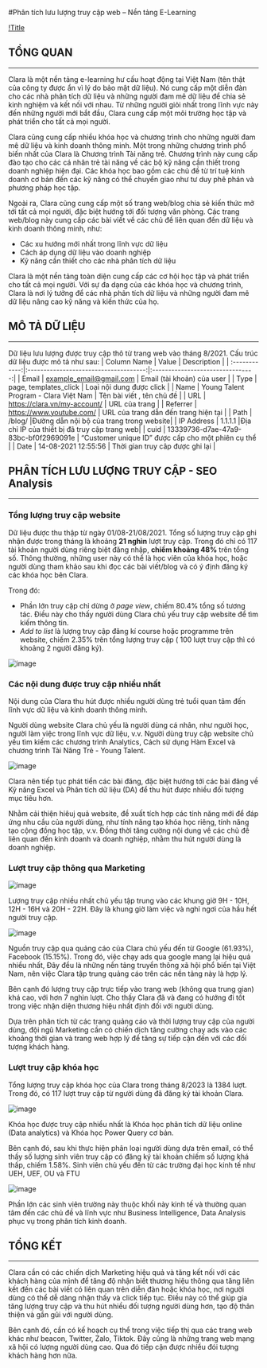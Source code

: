 #Phân tích lưu lượng truy cập web – Nền tảng E-Learning

[!Title](https://www.youtube.com/)

## TỔNG QUAN 
***

Clara là một nền tảng e-learning hư cấu hoạt động tại Việt Nam (tên thật của công ty được ẩn vì lý do bảo mật dữ liệu). Nó cung cấp một diễn đàn cho các nhà phân tích dữ liệu và những người đam mê dữ liệu để chia sẻ kinh nghiệm và kết nối với nhau. Từ những người giỏi nhất trong lĩnh vực này đến những người mới bắt đầu, Clara cung cấp một môi trường học tập và phát triển cho tất cả mọi người.

Clara cũng cung cấp nhiều khóa học và chương trình cho những người đam mê dữ liệu và kinh doanh thông minh. Một trong những chương trình phổ biến nhất của Clara là Chương trình Tài năng trẻ. Chương trình này cung cấp đào tạo cho các cá nhân trẻ tài năng về các bộ kỹ năng cần thiết trong doanh nghiệp hiện đại. Các khóa học bao gồm các chủ đề từ trí tuệ kinh doanh cơ bản đến các kỹ năng có thể chuyển giao như tư duy phê phán và phương pháp học tập. 

Ngoài ra, Clara cũng cung cấp một số trang web/blog chia sẻ kiến thức mở tới tất cả mọi người, đặc biệt hướng tới đối tượng văn phòng. Các trang web/blog này cung cấp các bài viết về các chủ đề liên quan đến dữ liệu và kinh doanh thông minh, như:

* Các xu hướng mới nhất trong lĩnh vực dữ liệu
* Cách áp dụng dữ liệu vào doanh nghiệp
* Kỹ năng cần thiết cho các nhà phân tích dữ liệu

Clara là một nền tảng toàn diện cung cấp các cơ hội học tập và phát triển cho tất cả mọi người. Với sự đa dạng của các khóa học và chương trình, Clara là nơi lý tưởng để các nhà phân tích dữ liệu và những người đam mê dữ liệu nâng cao kỹ năng và kiến thức của họ.

## MÔ TẢ DỮ LIỆU
***
Dữ liệu lưu lượng được truy cập thô từ trang web vào tháng 8/2021. Cấu trúc dữ liệu được mô tả như sau:
|  Column Name  |                  Value                |               Description        |
| :------------:|:-------------------------------------:|:--------------------------------:|
|    Email      |       example_email@gmail.com         |  Email (tài khoản) của user |
|     Type      |         page, templates_click         |  Loại nội dung được click |
|     Name      | Young Talent Program - Clara Việt Nam |   Tên bài viết , tên chủ đề |
|    URL        |       https://clara.vn/my-account/    |  URL của trang   | 
|    Referrer   |        https://www.youtube.com/       | URL của trang dẫn đến trang hiện tại |
|    Path       |                /blog/                 |Đường dẫn nội bộ của trang trong website|
|    IP Address |                  1.1.1.1              |Địa chỉ IP của thiết bị đã truy cập trang web|
|     cuid      | 13339736-d7ae-47a9-83bc-bf0f2969091e  | “Customer unique ID” được cấp cho một phiên cụ thể |
|    Date       |          14-08-2021 12:55:56          | Thời gian truy câp được ghi lại   |


## PHÂN TÍCH LƯU LƯỢNG TRUY CẬP - SEO Analysis
***
### Tổng lượng truy cập website
Dữ liệu được thu thập từ ngày 01/08-21/08/2021. 
Tổng số lượng truy cập ghi nhận được trong tháng là khoảng **21 nghìn** lượt truy cập. Trong đó chỉ có 117 tài khoản người dùng riêng biệt đăng nhập, **chiếm khoảng 48%** trên tổng số. Thông thường, những user này có thể là học viên của khóa học, hoặc người dùng tham khảo sau khi đọc các bài viết/blog và có ý định đăng ký các khóa học bên Clara.

Trong đó:
- Phần lớn truy cập chỉ dừng ở *page view*, chiếm 80.4% tổng số tương tác. Điều này cho thấy người dùng Clara chủ yếu truy cập website để tìm kiếm thông tin.
- *Add to list* là lượng truy cập đăng kí course hoặc programme trên website, chiếm 2.35% trên tổng lượng truy cập ( 100 lượt truy cập thì có khoảng 2 người đăng ký).
  
![image](https://github.com/levythaoanh/SEO-Analysis---eLearning-website/assets/133214536/dd87dd53-27eb-4666-94a7-b9aaaad5fb18)

### Các nội dung được truy cập nhiều nhất
Nội dung của Clara thu hút được nhiều người dùng trẻ tuổi quan tâm đến lĩnh vực dữ liệu và kinh doanh thông minh.

Người dùng website Clara chủ yếu là người dùng cá nhân, như người học, người làm việc trong lĩnh vực dữ liệu, v.v. Người dùng truy cập website chủ yếu tìm kiếm các chương trình Analytics, Cách sử dụng Hàm Excel và chương trình Tài Năng Trẻ - Young Talent.

![image](https://github.com/levythaoanh/SEO-Analysis---eLearning-website/assets/133214536/1a9ef891-b0d7-4b16-b71a-8e3e62f34563)

Clara nên tiếp tục phát tiển các bài đăng, đặc biệt hướng tới các bài đăng về Kỹ năng Excel và Phân tích dữ liệu (DA) để thu hút được nhiều đối tượng mục tiêu hơn. 

Nhằm cải thiện hiêuj quả website, đề xuất tích hợp các tính năng mới để đáp ứng nhu cầu của người dùng, như tính năng tạo khóa học riêng, tính năng tạo cộng đồng học tập, v.v. Đồng thời tăng cường nội dung về các chủ đề liên quan đến kinh doanh và doanh nghiệp, nhằm thu hút người dùng là doanh nghiệp.

### Lượt truy cập thông qua Marketing

![image](https://github.com/levythaoanh/SEO-Analysis---eLearning-website/assets/133214536/ee5269ee-4859-4e35-bf91-8131bb0b41b7)

Lượng truy cập nhiều nhất chủ yếu tập trung vào các khung giờ 9H - 10H, 12H - 16H và 20H - 22H. Đây là khung giờ làm việc và nghỉ ngơi của hầu hết người truy cập. 

![image](https://github.com/levythaoanh/SEO-Analysis---eLearning-website/assets/133214536/a4a9c5c6-952e-422a-ac45-bd0aa11fb718)

Nguồn truy cập qua quảng cáo của Clara chủ yếu đến từ Google (61.93%), Facebook (15.15%). Trong đó, việc chạy ads qua google mang lại hiệu quả nhiều nhất, Đây đều là những nền tảng truyền thông xã hội phổ biến tại Việt Nam, nên việc Clara tập trung quảng cáo trên các nền tảng này là hợp lý.

Bên cạnh đó lượng truy cập trực tiếp vào trang web (không qua trung gian) khá cao, với hơn 7 nghìn lượt. Cho thấy Clara đã và đang có hướng đi tốt trong việc nhận diện thương hiệu nhất định đối với người dùng.

Dựa trên phân tích từ các trang quảng cáo và thời lượng truy cập của người dùng, đội ngũ Marketing cần có chiến dịch tăng cường chạy ads vào các khoảng thời gian và trang web hợp lý để tăng sự tiếp cận đến với các đối tượng khách hàng.

### Lượt truy cập khóa học
Tổng lượng truy cập khóa học của Clara trong tháng 8/2023 là 1384 lượt. Trong đó, có 117 lượt truy cập từ người dùng đã đăng ký tài khoản Clara.

![image](https://github.com/levythaoanh/SEO-Analysis---eLearning-website/assets/133214536/d4a15a7e-889e-43a1-950f-78fa63511e9e)

Khóa học được truy cập nhiều nhất là Khóa học phân tích dữ liệu online (Data analytics) và Khóa học Power Query cơ bản.

Bên cạnh đó, sau khi thực hiện phân loại người dùng dựa trên email, có thể thấy số lượng sinh viên truy cập có đăng ký tài khoản chiếm số lượng khá thấp, chiếm 1.58%. Sinh viên chủ yếu đến từ các trường đại học kinh tế như UEH, UEF, OU và FTU

![image](https://github.com/levythaoanh/SEO-Analysis---eLearning-website/assets/133214536/8efc8f26-fa40-45d9-ac2c-b8308ed085be)

Phần lớn các sinh viên trường này thuộc khối này kinh tế và thường quan tâm đến các chủ đề và lĩnh vực như Business Intelligence, Data Analysis phục vụ trong phân tích kinh doanh.

## TỔNG KẾT
***
Clara cần có các chiến dịch Marketing hiệu quả và tăng kết nối với các khách hàng của mình để tăng độ nhận biết thương hiệu thông qua tăng liên kết đến các bài viết có liên quan trên diễn đàn hoặc khóa học, nơi người dùng có thể dễ dàng nhận thấy và click tiếp tục. Điều này có thể giúp gia tăng lượng truy cập và thu hút nhiều đối tượng người dùng hơn, tạo độ thân thiện và gần gũi với người dùng.

Bên cạnh đó, cần có kế hoạch cụ thể trong việc tiếp thị qua các trang web khác như beacon, Twitter, Zalo, Tiktok. Đây cũng là những trang web mạng xã hội có lượng người dùng cao. Qua đó tiếp cận được nhiều đói tượng khách hàng hơn nữa. 
